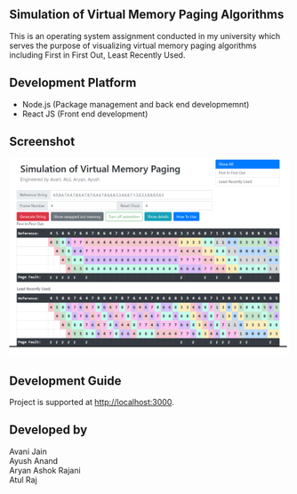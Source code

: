 

## Simulation of Virtual Memory Paging Algorithms

This is an operating system assignment conducted in my university which serves the purpose of visualizing virtual memory paging algorithms including First in First Out, Least Recently Used. 


## Development Platform

- Node.js (Package management and back end developmemnt)
- React JS (Front end development)

## Screenshot
![Screenshot](./Screenshot.png)

## Development Guide

Project is supported at [http://localhost:3000](http://localhost:3000).

## Developed by
Avani Jain   
Ayush Anand     
Aryan Ashok Rajani    
Atul Raj

